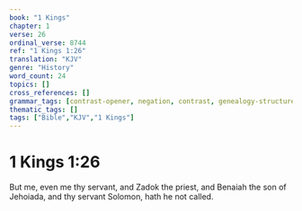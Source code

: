 ```yaml
---
book: "1 Kings"
chapter: 1
verse: 26
ordinal_verse: 8744
ref: "1 Kings 1:26"
translation: "KJV"
genre: "History"
word_count: 24
topics: []
cross_references: []
grammar_tags: [contrast-opener, negation, contrast, genealogy-structure]
thematic_tags: []
tags: ["Bible","KJV","1 Kings"]
---
```


# 1 Kings 1:26

But me, even me thy servant, and Zadok the priest, and Benaiah the son of Jehoiada, and thy servant Solomon, hath he not called.

